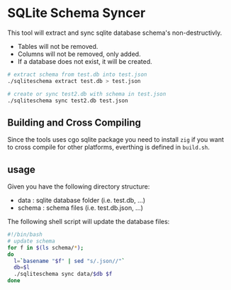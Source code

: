 # SQLite Schema Syncer

This tool will extract and sync sqlite database schema's non-destructivly.
- Tables will not be removed.
- Columns will not be removed, only added.
- If a database does not exist, it will be created.

```sh
# extract schema from test.db into test.json
./sqliteschema extract test.db > test.json

# create or sync test2.db with schema in test.json
./sqliteschema sync test2.db test.json

```
## Building and Cross Compiling
Since the tools uses cgo sqlite package you need to install `zig` if you want to cross compile for other platforms, everthing is defined in `build.sh`.

## usage
Given you have the following directory structure:
- data : sqlite database folder (i.e. test.db, ...)
- schema : schema files (i.e. test.db.json, ...)

The following shell script will update the database files:
```sh
#!/bin/bash
# update schema
for f in $(ls schema/*);
do
  l=`basename "$f" | sed "s/.json//"`
  db=$l
  ./sqliteschema sync data/$db $f
done

```